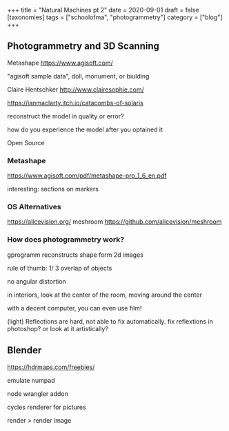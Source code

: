 +++
title = "Natural Machines pt 2"
date = 2020-09-01
draft = false
[taxonomies]
tags = ["schoolofma", "photogrammetry"]
category = ["blog"]
+++

## Photogrammetry and 3D Scanning

Metashape https://www.agisoft.com/

"agisoft sample data", doll, monument, or biulding


Claire Hentschker http://www.clairesophie.com/


https://ianmaclarty.itch.io/catacombs-of-solaris

reconstruct the model in quality or error?

how do you experience the model after you optained it

Open Source

### Metashape

https://www.agisoft.com/pdf/metashape-pro_1_6_en.pdf

interesting: sections on markers

### OS Alternatives

https://alicevision.org/
meshroom
https://github.com/alicevision/meshroom

### How does photogrammetry work?

gprogramm reconstructs shape form 2d images

rule of thumb: 1/ 3 overlap of objects

no angular distortion

in interiors, look at the center of the room, moving around the center

with a decent computer, you can even use film!

(light) Reflections are hard, not able to fix automatically. fix reflextions in photoshop? or look at it artistically?


## Blender

https://hdrmaps.com/freebies/

emulate numpad

node wrangler addon

cycles renderer for pictures

render > render image
